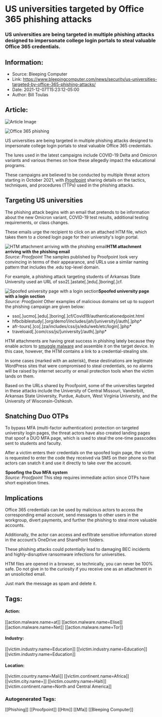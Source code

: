 # US universities targeted by Office 365 phishing attacks
### US universities are being targeted in multiple phishing attacks designed to impersonate college login portals to steal valuable Office 365 credentials.

## Information:
+ Source: Bleeping Computer
+ Link: https://www.bleepingcomputer.com/news/security/us-universities-targeted-by-office-365-phishing-attacks/
+ Date: 2021-12-07T15:23:12-05:00
+ Author: Bill Toulas


## Article:
![Article Image](https://www.bleepstatic.com/content/hl-images/2020/08/10/Office-365.jpg)

![Office 365 phishing](https://www.bleepstatic.com/content/hl-images/2020/08/10/Office-365.jpg)


US universities are being targeted in multiple phishing attacks designed to impersonate college login portals to steal valuable Office 365 credentials.


The lures used in the latest campaigns include COVID-19 Delta and Omicron variants and various themes on how these allegedly impact the educational programs.


These campaigns are believed to be conducted by multiple threat actors starting in October 2021, with [Proofpoint](https://www.proofpoint.com/us/blog/threat-insight/university-targeted-credential-phishing-campaigns-use-covid-19-omicron-themes) sharing details on the tactics, techniques, and procedures (TTPs) used in the phishing attacks.


Targeting US universities
-------------------------


The phishing attack begins with an email that pretends to be information about the new Omicron variant, COVID-19 test results, additional testing requirements, or class changes.


These emails urge the recipient to click on an attached HTM file, which takes them to a cloned login page for their university's login portal.



![HTM attachment arriving with the phishing email](https://www.bleepstatic.com/images/news/u/1220909/Phishing/htm_attachment.jpg)**HTM attachment arriving with the phishing email**  
*Source: Proofpoint*
The samples published by Proofpoint look very convincing in terms of their appearance, and URLs use a similar naming pattern that includes the .edu top-level domain. 


For example, a phishing attack targeting students of Arkansas State University used an URL of sso2[.]astate[.]edu[.]boring[.]cf.



![Spoofed university page with a login section](https://www.bleepstatic.com/images/news/u/1220909/Phishing/vanderbilt.png)**Spoofed university page with a login section**  
*Source: Proofpoint*
Other examples of malicious domains set up to support the phishing campaign are given below:


* sso[.]ucmo[.]edu[.]boring[.]cf/Covid19/authenticationedpoint.html
* hfbcbiblestudy[.]org/demo1/includes/jah/[university]/auth[.]php*
* afr-tours[.]co[.]za/includes/css/js/edu/web/etc/login[.]php*
* traveloaid[.]com/css/js/[university]/auth[.]php*

HTM attachments are having great success in phishing lately because they enable actors to [smuggle malware](https://www.bleepingcomputer.com/news/security/microsoft-warns-of-surge-in-html-smuggling-phishing-attacks/) and assemble it on the target device. In this case, however, the HTM contains a link to a credential-stealing site.


In some cases (marked with an asterisk), these destinations are legitimate WordPress sites that were compromised to steal credentials, so no alarms will be raised by internet security or email protection tools when the victim lands on them.


Based on the URLs shared by Proofpoint, some of the universities targeted in these attacks include the University of Central Missouri, Vanderbilt, Arkansas State University, Purdue, Auburn, West Virginia University, and the University of Wisconsin-Oshkosh.


Snatching Duo OTPs
------------------


To bypass MFA (multi-factor authentication) protection on targeted university login pages, the threat actors have also created landing pages that spoof a DUO MFA page, which is used to steal the one-time passcodes sent to students and faculty.


After a victim enters their credentials on the spoofed login page, the victim is requested to enter the code they received via SMS on their phone so that actors can snatch it and use it directly to take over the account.



![Spoofing the Duo MFA system](data:image/gif;base64,R0lGODlhAQABAAAAACH5BAEKAAEALAAAAAABAAEAAAICTAEAOw==)**Spoofing the Duo MFA system**  
*Source: Proofpoint*
This step requires immediate action since OTPs have short expiration times. 


Implications
------------


Office 365 credentials can be used by malicious actors to access the corresponding email account, send messages to other users in the workgroup, divert payments, and further the phishing to steal more valuable accounts.


Additionally, the actor can access and exfiltrate sensitive information stored in the account’s OneDrive and SharePoint folders.


These phishing attacks could potentially lead to damaging BEC incidents and highly-disruptive ransomware infections for universities.


HTM files are opened in a browser, so technically, you can never be 100% safe. Do not give in to the curiosity if you receive one as an attachment in an unsolicited email.


Just mark the message as spam and delete it.





## Tags:

#### Action:
[[action.malware.name=at]] [[action.malware.name=Elise]] [[action.malware.name=Net]] [[action.malware.name=Tor]]

#### Industry:
[[victim.industry.name=Education]] [[victim.industry.name=Education]] [[victim.industry.name=Education]]

#### Location:
[[victim.country.name=Mali]] [[victim.continent.name=Africa]] [[victim.city.name=]] [[victim.country.name=Haiti]] [[victim.continent.name=North and Central America]]

### Autogenerated Tags:
[[Phishing]] [[Proofpoint]] [[Htm]] [[Mfa]] [[Bleeping Computer]]

